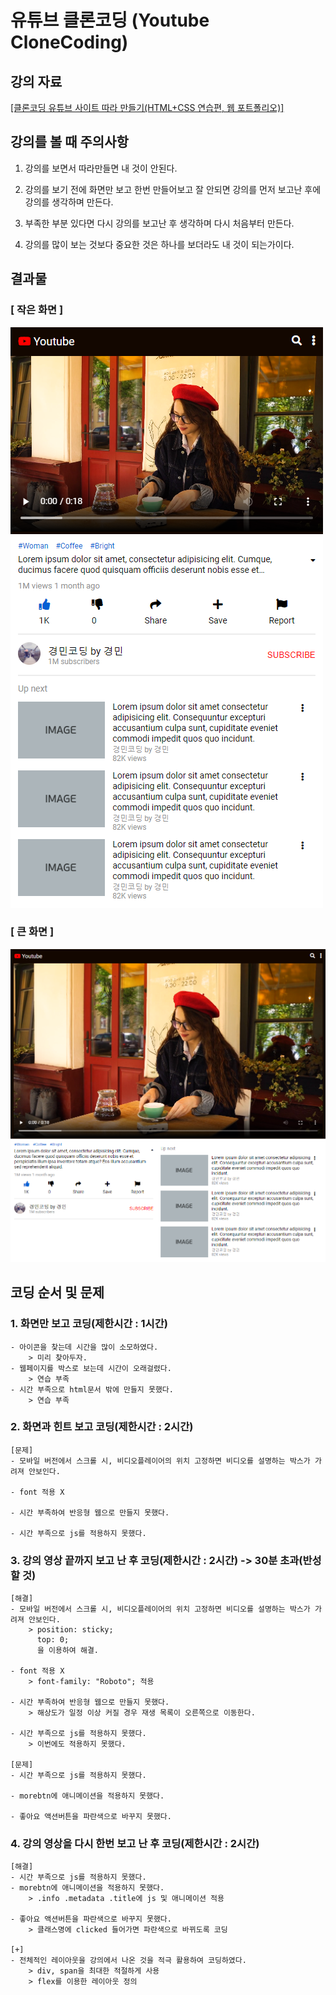 # 유튜브 클론코딩 (Youtube CloneCoding)

## 강의 자료

[[클론코딩 유튜브 사이트 따라 만들기(HTML+CSS 연습편, 웹 포트폴리오)]](https://www.youtube.com/watch?v=67stn7Pu7s4&list=PLv2d7VI9OotQ1F92Jp9Ce7ovHEsuRQB3Y&index=15)

## 강의를 볼 때 주의사항

1. 강의를 보면서 따라만들면 내 것이 안된다.

2. 강의를 보기 전에 화면만 보고 한번 만들어보고 잘 안되면 강의를 먼저 보고난 후에 강의를 생각하며 만든다.

3. 부족한 부분 있다면 다시 강의를 보고난 후 생각하며 다시 처음부터 만든다.

4. 강의를 많이 보는 것보다 중요한 것은 하나를 보더라도 내 것이 되는가이다.

## 결과물

### [ 작은 화면 ]

![img](./images/fourth_result_small.PNG)

### [ 큰 화면 ]

![img](./images/fourth_result_large.PNG)

## 코딩 순서 및 문제

### 1. 화면만 보고 코딩(제한시간 : 1시간)

    - 아이콘을 찾는데 시간을 많이 소모하였다.
        > 미리 찾아두자.
    - 웹페이지를 박스로 보는데 시간이 오래걸렸다.
        > 연습 부족
    - 시간 부족으로 html문서 밖에 만들지 못했다.
        > 연습 부족

### 2. 화면과 힌트 보고 코딩(제한시간 : 2시간)

    [문제]
    - 모바일 버전에서 스크롤 시, 비디오플레이어의 위치 고정하면 비디오를 설명하는 박스가 가려져 안보인다.

    - font 적용 X

    - 시간 부족하여 반응형 웹으로 만들지 못했다.

    - 시간 부족으로 js를 적용하지 못했다.

### 3. 강의 영상 끝까지 보고 난 후 코딩(제한시간 : 2시간) -> 30분 초과(반성할 것)

    [해결]
    - 모바일 버전에서 스크롤 시, 비디오플레이어의 위치 고정하면 비디오를 설명하는 박스가 가려져 안보인다.
        > position: sticky;
          top: 0;
          을 이용하여 해결.

    - font 적용 X
        > font-family: "Roboto"; 적용

    - 시간 부족하여 반응형 웹으로 만들지 못했다.
        > 해상도가 일정 이상 커질 경우 재생 목록이 오른쪽으로 이동한다.

    - 시간 부족으로 js를 적용하지 못했다.
        > 이번에도 적용하지 못했다.

    [문제]
    - 시간 부족으로 js를 적용하지 못했다.

    - morebtn에 애니메이션을 적용하지 못했다.

    - 좋아요 액션버튼을 파란색으로 바꾸지 못했다.

### 4. 강의 영상을 다시 한번 보고 난 후 코딩(제한시간 : 2시간)

    [해결]
    - 시간 부족으로 js를 적용하지 못했다.
    - morebtn에 애니메이션을 적용하지 못했다.
        > .info .metadata .title에 js 및 애니메이션 적용

    - 좋아요 액션버튼을 파란색으로 바꾸지 못했다.
        > 클래스명에 clicked 들어가면 파란색으로 바뀌도록 코딩

    [+]
    - 전체적인 레이아웃을 강의에서 나온 것을 적극 활용하여 코딩하였다.
        > div, span을 최대한 적절하게 사용
        > flex를 이용한 레이아웃 정의
